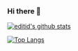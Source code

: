 ### Hi there 👋

[![editid's github stats](https://github-readme-stats.vercel.app/api?username=editid0)](https://github.com/anuraghazra/github-readme-stats)

[![Top Langs](https://github-readme-stats.vercel.app/api/top-langs/?username=editid0&count_private=true&theme=dark)](https://github.com/anuraghazra/github-readme-stats)
